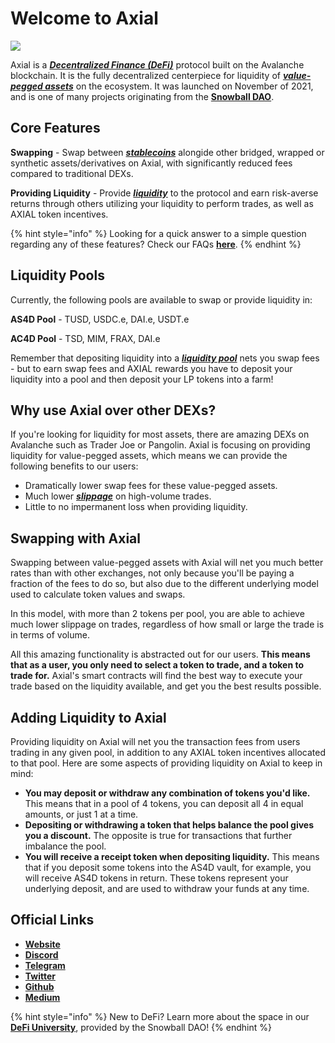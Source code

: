 # Welcome to Axial

![](.gitbook/assets/banner\_cut.png)

Axial is a [_**Decentralized Finance (DeFi)**_](resources/defi-glossary.md#decentralized-finance-defi) protocol built on the Avalanche blockchain. It is the fully decentralized centerpiece for liquidity of [_**value-pegged assets**_](resources/defi-glossary.md#pegged-tokens) on the ecosystem. It was launched on November of 2021, and is one of many projects originating from the [**Snowball DAO**](https://snowball.network).

## Core Features

**Swapping** - Swap between [_**stablecoins**_](resources/defi-glossary.md#stablecoin) alongide other bridged, wrapped or synthetic assets/derivatives on Axial, with significantly reduced fees compared to traditional DEXs.

**Providing Liquidity** - Provide [_**liquidity**_](resources/defi-glossary.md#liquidity) to the protocol and earn risk-averse returns through others utilizing your liquidity to perform trades, as well as AXIAL token incentives.

{% hint style="info" %}
Looking for a quick answer to a simple question regarding any of these features? Check our FAQs [**here**](resources/frequently-asked-questions/).
{% endhint %}

## Liquidity Pools

Currently, the following pools are available to swap or provide liquidity in:

**AS4D Pool** - TUSD, USDC.e, DAI.e, USDT.e

**AC4D Pool** - TSD, MIM, FRAX, DAI.e

Remember that depositing liquidity into a [_**liquidity pool**_](resources/defi-glossary.md#liquidity-pool) nets you swap fees - but to earn swap fees and AXIAL rewards you have to deposit your liquidity into a pool and then deposit your LP tokens into a farm!

## Why use Axial over other DEXs?

If you're looking for liquidity for most assets, there are amazing DEXs on Avalanche such as Trader Joe or Pangolin. Axial is focusing on providing liquidity for value-pegged assets, which means we can provide the following benefits to our users:

* Dramatically lower swap fees for these value-pegged assets.
* Much lower [_**slippage**_](resources/defi-glossary.md#slippage) on high-volume trades.
* Little to no impermanent loss when providing liquidity.

## Swapping with Axial

Swapping between value-pegged assets with Axial will net you much better rates than with other exchanges, not only because you'll be paying a fraction of the fees to do so, but also due to the different underlying model used to calculate token values and swaps.

In this model, with more than 2 tokens per pool, you are able to achieve much lower slippage on trades, regardless of how small or large the trade is in terms of volume.

All this amazing functionality is abstracted out for our users. **This means that as a user, you only need to select a token to trade, and a token to trade for.** Axial's smart contracts will find the best way to execute your trade based on the liquidity available, and get you the best results possible.

## Adding Liquidity to Axial

Providing liquidity on Axial will net you the transaction fees from users trading in any given pool, in addition to any AXIAL token incentives allocated to that pool. Here are some aspects of providing liquidity on Axial to keep in mind:

* **You may deposit or withdraw any combination of tokens you'd like.** This means that in a pool of 4 tokens, you can deposit all 4 in equal amounts, or just 1 at a time.
* **Depositing or withdrawing a token that helps balance the pool gives you a discount.** The opposite is true for transactions that further imbalance the pool.
* **You will receive a receipt token when depositing liquidity.** This means that if you deposit some tokens into the AS4D vault, for example, you will receive AS4D tokens in return. These tokens represent your underlying deposit, and are used to withdraw your funds at any time.

## Official Links

* [**Website**](https://app.axial.exchange)
* [**Discord**](https://discord.gg/NPsxMhcCrS)
* [**Telegram**](https://t.me/axialdefi)
* [**Twitter**](https://twitter.com/AxialDeFi)
* [**Github**](https://github.com/Snowball-Finance)
* [**Medium**](https://medium.com/@AxialDeFi)

{% hint style="info" %}
New to DeFi? Learn more about the space in our [**DeFi University**](snowball-defi-university/introduction.md), provided by the Snowball DAO!
{% endhint %}
